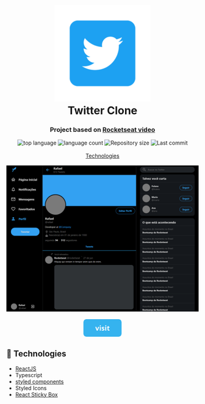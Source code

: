 <h1 align="center">
  <img  src="./src/assets/twitter.png" alt="discord" style="width: 50%">
  <br>
  Twitter Clone
</h1>

<h3 align="center">
<strong>Project based on <a href="https://www.youtube.com/watch?v=K-8z_4xvT3o&t=7358s" target="_blank">Rocketseat video </a></strong>
</h3>

<p align="center">

  <img alt="top language" src="https://img.shields.io/github/languages/top/rafashiga/clone-twitter?style=flat-square">
  <img alt="language count" src="https://img.shields.io/github/languages/count/rafashiga/clone-twitter?style=flat-square">
  <img alt="Repository size" src="https://img.shields.io/github/repo-size/rafashiga/clone-twitter?style=flat-square">
  <img alt="Last commit" src="https://img.shields.io/github/last-commit/rafashiga/clone-twitter?style=flat-square">
  <br>
  <br>
  <a href="#space_invader-technologies">Technologies</a>
  <br>
  <br>
  <img src="./src/assets/website.png">
  <br>
  <br>
  <a href="https://twitter-clone-app.netlify.app/" target="_blank">
    <img src="./src/assets/button_visit.png" alt="visit" style="width: 100px">
  </a>
</p>

## :space_invader: Technologies

- [ReactJS](https://pt-br.reactjs.org/)
- Typescript
- [styled components](https://styled-components.com/)
- Styled Icons
- [React Sticky Box](https://www.npmjs.com/package/react-sticky-box)
